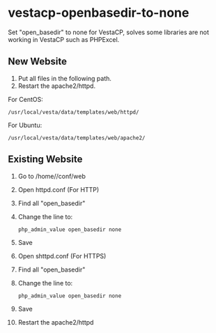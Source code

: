 # vestacp-openbasedir-to-none
Set "open_basedir" to none for VestaCP, solves some libraries are not working in VestaCP such as PHPExcel.


## New Website

1. Put all files in the following path.
2. Restart the apache2/httpd.

For CentOS:
  ```
  /usr/local/vesta/data/templates/web/httpd/
  ```  
For Ubuntu:
  ```
  /usr/local/vesta/data/templates/web/apache2/
  ```  
  
## Existing Website

1. Go to /home/<username>/conf/web
1. Open httpd.conf (For HTTP)
1. Find all "open_basedir"
1. Change the line to:
   ```
   php_admin_value open_basedir none
   ```     
1. Save

1. Open shttpd.conf (For HTTPS)
1. Find all "open_basedir"
1. Change the line to:
   ```
   php_admin_value open_basedir none
   ```      
1. Save
1. Restart the apache2/httpd
